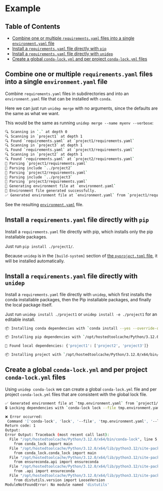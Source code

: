 # Example

## Table of Contents

<!-- START doctoc generated TOC please keep comment here to allow auto update -->
<!-- DON'T EDIT THIS SECTION, INSTEAD RE-RUN doctoc TO UPDATE -->

- [Combine one or multiple `requirements.yaml` files into a single `environment.yaml` file](#combine-one-or-multiple-requirementsyaml-files-into-a-single-environmentyaml-file)
- [Install a `requirements.yaml` file directly with `pip`](#install-a-requirementsyaml-file-directly-with-pip)
- [Install a `requirements.yaml` file directly with `unidep`](#install-a-requirementsyaml-file-directly-with-unidep)
- [Create a global `conda-lock.yml` and per project `conda-lock.yml` files](#create-a-global-conda-lockyml-and-per-project-conda-lockyml-files)

<!-- END doctoc generated TOC please keep comment here to allow auto update -->

## Combine one or multiple `requirements.yaml` files into a single `environment.yaml` file

Combine `requirements.yaml` files in subdirectories and into an `environment.yaml` file that can be installed with `conda`.

Here we can just run `unidep merge` with no arguments, since the defaults are the same as what we want.

This would be the same as running `unidep merge --name myenv --verbose`:

<!-- CODE:BASH:START -->
<!-- echo '```bash' -->
<!-- unidep merge --name myenv --verbose -->
<!-- echo '```' -->
<!-- CODE:END -->
<!-- OUTPUT:START -->
<!-- ⚠️ This content is auto-generated by `markdown-code-runner`. -->
```bash
🔍 Scanning in `.` at depth 0
🔍 Scanning in `project1` at depth 1
🔍 Found `requirements.yaml` at `project1/requirements.yaml`
🔍 Scanning in `project3` at depth 1
🔍 Found `requirements.yaml` at `project3/requirements.yaml`
🔍 Scanning in `project2` at depth 1
🔍 Found `requirements.yaml` at `project2/requirements.yaml`
📄 Parsing `project1/requirements.yaml`
📄 Parsing include `../project2`
📄 Parsing `project2/requirements.yaml`
📄 Parsing include `../project3`
📄 Parsing `project3/requirements.yaml`
📝 Generating environment file at `environment.yaml`
📝 Environment file generated successfully.
✅ Generated environment file at `environment.yaml` from `project1/requirements.yaml`, `project2/requirements.yaml`, `project3/requirements.yaml`
```

<!-- OUTPUT:END -->

See the resulting [`environment.yaml`](environment.yaml) file.

## Install a `requirements.yaml` file directly with `pip`

Install a `requirements.yaml` file directly with pip, which installs only the pip installable packages.

Just run `pip install ./project1/`.

Because `unidep` is in the `[build-system]` section of [the `pyproject.toml` file](example/project1/pyproject.toml), it will be installed automatically.

## Install a `requirements.yaml` file directly with `unidep`

Install a `requirements.yaml` file directly with `unidep`, which first installs the conda installable packages, then the Pip installable packages, and finally the local package itself.

Just run `unidep install ./project1` or `unidep install -e ./project1` for an editable install.

<!-- CODE:BASH:START -->
<!-- echo '```bash' -->
<!-- unidep install --dry-run -e ./project1 -->
<!-- echo '```' -->
<!-- CODE:END -->
<!-- OUTPUT:START -->
<!-- ⚠️ This content is auto-generated by `markdown-code-runner`. -->
```bash
📦 Installing conda dependencies with `conda install --yes --override-channels --channel conda-forge pandas adaptive">=1.0.0, <2.0.0" pfapack pipefunc`

📦 Installing pip dependencies with `/opt/hostedtoolcache/Python/3.12.0/x64/bin/python -m pip install yaml2bib; sys_platform == 'linux' and platform_machine == 'x86_64' rsync-time-machine slurm-usage fileup; sys_platform == 'darwin' codestructure aiokef markdown-code-runner home-assistant-streamdeck-yaml`

📝 Found local dependencies: {'project1': ['project2', 'project3']}

📦 Installing project with `/opt/hostedtoolcache/Python/3.12.0/x64/bin/python -m pip install -e /home/runner/work/unidep/unidep/example/project2 -e /home/runner/work/unidep/unidep/example/project3 -e ./project1`

```

<!-- OUTPUT:END -->

## Create a global `conda-lock.yml` and per project `conda-lock.yml` files

Using `unidep conda-lock` we can create a global `conda-lock.yml` file and per project `conda-lock.yml` files that are consistent with the global lock file.

<!-- CODE:BASH:START -->
<!-- echo '```bash' -->
<!-- unidep conda-lock --check-input-hash -->
<!-- echo '```' -->
<!-- CODE:END -->
<!-- OUTPUT:START -->
<!-- ⚠️ This content is auto-generated by `markdown-code-runner`. -->
```bash
✅ Generated environment file at `tmp.environment.yaml` from `project1/requirements.yaml`, `project2/requirements.yaml`, `project3/requirements.yaml`
🔒 Locking dependencies with `conda-lock lock --file tmp.environment.yaml --lockfile conda-lock.yml`

❌ Error occurred:
 Command '['conda-lock', 'lock', '--file', 'tmp.environment.yaml', '--lockfile', 'conda-lock.yml']' returned non-zero exit status 1.
Return code: 1
Output:
Error Output: Traceback (most recent call last):
  File "/opt/hostedtoolcache/Python/3.12.0/x64/bin/conda-lock", line 5, in <module>
    from conda_lock import main
  File "/opt/hostedtoolcache/Python/3.12.0/x64/lib/python3.12/site-packages/conda_lock/__init__.py", line 3, in <module>
    from conda_lock.conda_lock import main
  File "/opt/hostedtoolcache/Python/3.12.0/x64/lib/python3.12/site-packages/conda_lock/conda_lock.py", line 38, in <module>
    from ensureconda.api import ensureconda
  File "/opt/hostedtoolcache/Python/3.12.0/x64/lib/python3.12/site-packages/ensureconda/__init__.py", line 2, in <module>
    from .api import ensureconda
  File "/opt/hostedtoolcache/Python/3.12.0/x64/lib/python3.12/site-packages/ensureconda/api.py", line 2, in <module>
    from distutils.version import LooseVersion
ModuleNotFoundError: No module named 'distutils'

```

<!-- OUTPUT:END -->
